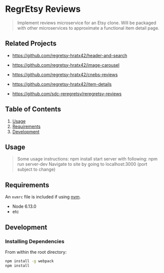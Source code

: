 # RegrEtsy Reviews

> Implement reviews microservice for an Etsy clone. Will be packaged with other microservices to approximate a functional item detail page.

## Related Projects

  - https://github.com/regretsy-hratx42/header-and-search
  - https://github.com/regretsy-hratx42/image-carousel
  - https://github.com/regretsy-hratx42/cnebs-reviews
  - https://github.com/regretsy-hratx42/item-details
  
  - https://github.com/sdc-reregretsy/reregretsy-reviews

## Table of Contents

1. [Usage](#Usage)
1. [Requirements](#requirements)
1. [Development](#development)

## Usage

> Some usage instructions:
> npm install
> start server with following: npm run server-dev
> Navigate to site by going to localhost:3000 (port subject to change)

## Requirements

An `nvmrc` file is included if using [nvm](https://github.com/creationix/nvm).

- Node 6.13.0
- etc

## Development

### Installing Dependencies

From within the root directory:

```sh
npm install -g webpack
npm install
```

